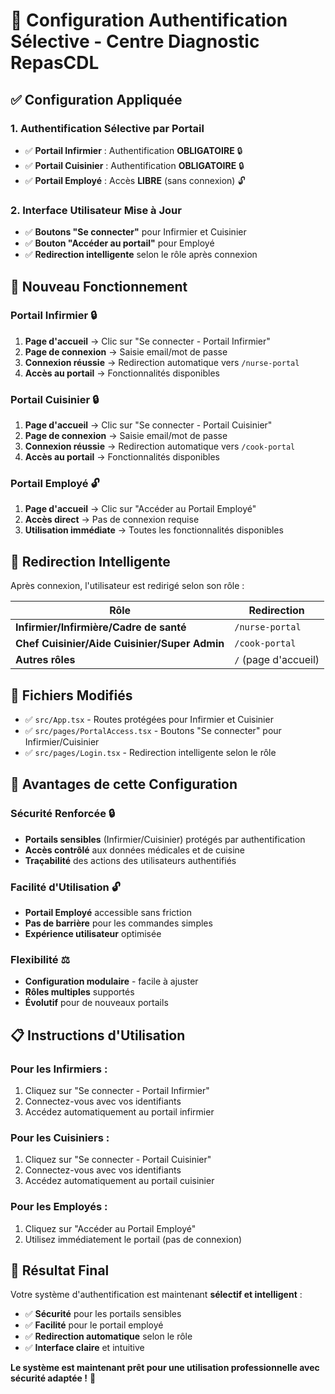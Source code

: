 # 🔐 Configuration Authentification Sélective - Centre Diagnostic RepasCDL

## ✅ **Configuration Appliquée**

### **1. Authentification Sélective par Portail**
- ✅ **Portail Infirmier** : Authentification **OBLIGATOIRE** 🔒
- ✅ **Portail Cuisinier** : Authentification **OBLIGATOIRE** 🔒  
- ✅ **Portail Employé** : Accès **LIBRE** (sans connexion) 🔓

### **2. Interface Utilisateur Mise à Jour**
- ✅ **Boutons "Se connecter"** pour Infirmier et Cuisinier
- ✅ **Bouton "Accéder au portail"** pour Employé
- ✅ **Redirection intelligente** selon le rôle après connexion

## 🎯 **Nouveau Fonctionnement**

### **Portail Infirmier** 🔒
1. **Page d'accueil** → Clic sur "Se connecter - Portail Infirmier"
2. **Page de connexion** → Saisie email/mot de passe
3. **Connexion réussie** → Redirection automatique vers `/nurse-portal`
4. **Accès au portail** → Fonctionnalités disponibles

### **Portail Cuisinier** 🔒
1. **Page d'accueil** → Clic sur "Se connecter - Portail Cuisinier"
2. **Page de connexion** → Saisie email/mot de passe
3. **Connexion réussie** → Redirection automatique vers `/cook-portal`
4. **Accès au portail** → Fonctionnalités disponibles

### **Portail Employé** 🔓
1. **Page d'accueil** → Clic sur "Accéder au Portail Employé"
2. **Accès direct** → Pas de connexion requise
3. **Utilisation immédiate** → Toutes les fonctionnalités disponibles

## 🔄 **Redirection Intelligente**

Après connexion, l'utilisateur est redirigé selon son rôle :

| Rôle | Redirection |
|------|-------------|
| **Infirmier/Infirmière/Cadre de santé** | `/nurse-portal` |
| **Chef Cuisinier/Aide Cuisinier/Super Admin** | `/cook-portal` |
| **Autres rôles** | `/` (page d'accueil) |

## 🔧 **Fichiers Modifiés**

- ✅ `src/App.tsx` - Routes protégées pour Infirmier et Cuisinier
- ✅ `src/pages/PortalAccess.tsx` - Boutons "Se connecter" pour Infirmier/Cuisinier
- ✅ `src/pages/Login.tsx` - Redirection intelligente selon le rôle

## 🚀 **Avantages de cette Configuration**

### **Sécurité Renforcée** 🔒
- **Portails sensibles** (Infirmier/Cuisinier) protégés par authentification
- **Accès contrôlé** aux données médicales et de cuisine
- **Traçabilité** des actions des utilisateurs authentifiés

### **Facilité d'Utilisation** 🔓
- **Portail Employé** accessible sans friction
- **Pas de barrière** pour les commandes simples
- **Expérience utilisateur** optimisée

### **Flexibilité** ⚖️
- **Configuration modulaire** - facile à ajuster
- **Rôles multiples** supportés
- **Évolutif** pour de nouveaux portails

## 📋 **Instructions d'Utilisation**

### **Pour les Infirmiers :**
1. Cliquez sur "Se connecter - Portail Infirmier"
2. Connectez-vous avec vos identifiants
3. Accédez automatiquement au portail infirmier

### **Pour les Cuisiniers :**
1. Cliquez sur "Se connecter - Portail Cuisinier"
2. Connectez-vous avec vos identifiants
3. Accédez automatiquement au portail cuisinier

### **Pour les Employés :**
1. Cliquez sur "Accéder au Portail Employé"
2. Utilisez immédiatement le portail (pas de connexion)

## 🎉 **Résultat Final**

Votre système d'authentification est maintenant **sélectif et intelligent** :
- ✅ **Sécurité** pour les portails sensibles
- ✅ **Facilité** pour le portail employé
- ✅ **Redirection automatique** selon le rôle
- ✅ **Interface claire** et intuitive

**Le système est maintenant prêt pour une utilisation professionnelle avec sécurité adaptée !** 🏥
